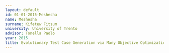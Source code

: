 ```yaml
---
layout: default 
id: 01-01-2015-Meshesha
name: Meshesha
surname: Kifetew Fitsum
university: University of Trento
advisor: Tonella Paolo
year: 2015
title: Evolutionary Test Case Generation via Many Objective Optimization and Stochastic Grammars
---
```

